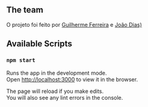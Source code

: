 ## The team

O projeto foi feito por [Guilherme Ferreira](https://github.com/GuiFerreiraS) e [João Dias)](https://github.com/jooaodias) 

## Available Scripts

### `npm start`

Runs the app in the development mode.\
Open [http://localhost:3000](http://localhost:3000) to view it in the browser.

The page will reload if you make edits.\
You will also see any lint errors in the console.
